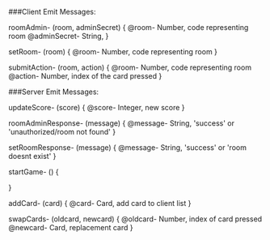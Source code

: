 ###Client Emit Messages:

roomAdmin- (room, adminSecret) {
    @room- Number, code representing room
    @adminSecret- String, 
}

setRoom- (room) {
    @room- Number, code representing room
}

submitAction- (room, action) {
    @room- Number, code representing room
    @action- Number, index of the card pressed
}

###Server Emit Messages:

updateScore- (score) {
    @score- Integer, new score 
}

roomAdminResponse- (message) {
    @message- String, 'success' or 'unauthorized/room not found'
}

setRoomResponse- (message) {
    @message- String, 'success' or 'room doesnt exist'
}

startGame- () {

}

addCard- (card) {
    @card- Card, add card to client list
}

swapCards- (oldcard, newcard) {
    @oldcard- Number, index of card pressed
    @newcard- Card, replacement card
}